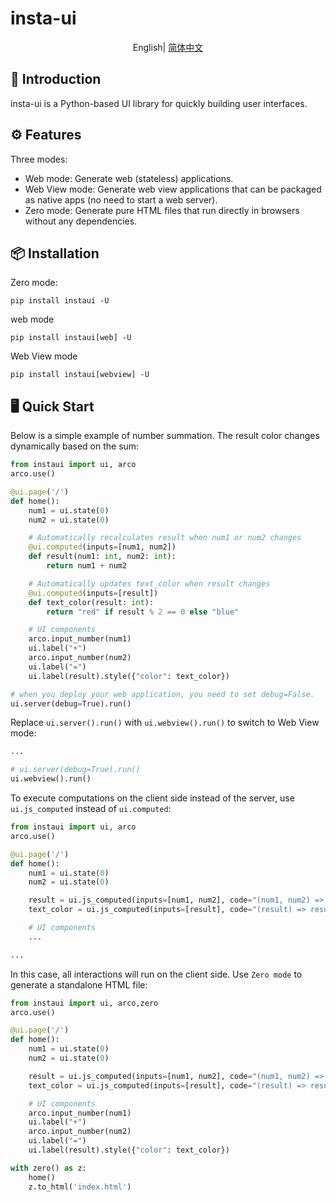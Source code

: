 # insta-ui

<div align="center">

English| [简体中文](./README.md)

</div>

## 📖 Introduction
insta-ui is a Python-based UI library for quickly building user interfaces.

## ⚙️ Features
Three modes:

- Web mode: Generate web (stateless) applications.
- Web View mode: Generate web view applications that can be packaged as native apps (no need to start a web server).
- Zero mode: Generate pure HTML files that run directly in browsers without any dependencies.

 
## 📦 Installation

Zero mode:

```
pip install instaui -U
```

web mode

```
pip install instaui[web] -U
```

Web View mode
```
pip install instaui[webview] -U
```


## 🖥️ Quick Start
Below is a simple example of number summation. The result color changes dynamically based on the sum:

```python
from instaui import ui, arco
arco.use()

@ui.page('/')
def home():
    num1 = ui.state(0)
    num2 = ui.state(0)

    # Automatically recalculates result when num1 or num2 changes 
    @ui.computed(inputs=[num1, num2])
    def result(num1: int, num2: int):
        return num1 + num2

    # Automatically updates text_color when result changes
    @ui.computed(inputs=[result])
    def text_color(result: int):
        return "red" if result % 2 == 0 else "blue"

    # UI components  
    arco.input_number(num1)
    ui.label("+")
    arco.input_number(num2)
    ui.label("=")
    ui.label(result).style({"color": text_color})

# when you deploy your web application, you need to set debug=False.
ui.server(debug=True).run()
```

Replace `ui.server().run()` with `ui.webview().run()` to switch to Web View mode:

```python
...

# ui.server(debug=True).run()
ui.webview().run()
```

To execute computations on the client side instead of the server, use `ui.js_computed` instead of `ui.computed`:

```python
from instaui import ui, arco
arco.use()

@ui.page('/')
def home():
    num1 = ui.state(0)
    num2 = ui.state(0)

    result = ui.js_computed(inputs=[num1, num2], code="(num1, num2) => num1 + num2")
    text_color = ui.js_computed(inputs=[result], code="(result) => result % 2 === 0? 'red' : 'blue'")

    # UI components
    ...

...

```

In this case, all interactions will run on the client side. Use `Zero mode` to generate a standalone HTML file:

```python
from instaui import ui, arco,zero
arco.use()

@ui.page('/')
def home():
    num1 = ui.state(0)
    num2 = ui.state(0)

    result = ui.js_computed(inputs=[num1, num2], code="(num1, num2) => num1 + num2")
    text_color = ui.js_computed(inputs=[result], code="(result) => result % 2 === 0? 'red' : 'blue'")

    # UI components
    arco.input_number(num1)
    ui.label("+")
    arco.input_number(num2)
    ui.label("=")
    ui.label(result).style({"color": text_color})

with zero() as z:
    home()
    z.to_html('index.html')

```